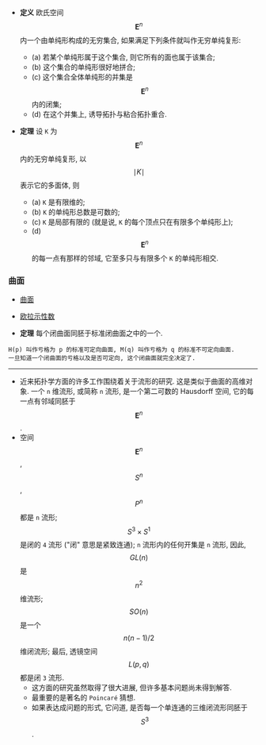 - __定义__ 欧氏空间
  $$ \mathbf{E}^n $$
  内一个由单纯形构成的无穷集合, 如果满足下列条件就叫作无穷单纯复形:
  - (a) 若某个单纯形属于这个集合, 则它所有的面也属于该集合;
  - (b) 这个集合的单纯形很好地拼合;
  - (c) 这个集合全体单纯形的并集是
    $$ \mathbf{E}^n $$
    内的闭集;
  - (d) 在这个并集上, 诱导拓扑与粘合拓扑重合.

- __定理__ 设 `K` 为
  $$ \mathbf{E}^n $$
  内的无穷单纯复形, 以
  $$ \mid K \mid $$
  表示它的多面体, 则
  - (a) `K` 是有限维的;
  - (b) `K` 的单纯形总数是可数的;
  - (c) `K` 是局部有限的 (就是说, `K` 的每个顶点只在有限多个单纯形上);
  - (d)
    $$ \mathbf{E}^n $$
    的每一点有那样的邻域, 它至多只与有限多个 `K` 的单纯形相交.

### 曲面

- [曲面](https://en.wikipedia.org/wiki/Surface_(topology))

- [欧拉示性数](https://en.wikipedia.org/wiki/Euler_characteristic)

- __定理__ 每个闭曲面同胚于标准闭曲面之中的一个.

```
H(p) 叫作亏格为 p 的标准可定向曲面, M(q) 叫作亏格为 q 的标准不可定向曲面.
一旦知道一个闭曲面的亏格以及是否可定向, 这个闭曲面就完全决定了.
```

---

- 近来拓扑学方面的许多工作围绕着关于流形的研究. 这是类似于曲面的高维对象.
  一个 `n` 维流形, 或简称 `n` 流形, 是一个第二可数的 Hausdorff 空间,
  它的每一点有邻域同胚于
  $$ \mathbf{E}^n $$.
- 空间
  $$ \mathbf{E}^n $$,
  $$ S^n $$,
  $$ P^n $$
  都是 `n` 流形;
  $$ S^3 \times S^1 $$
  是闭的 `4` 流形 ("闭" 意思是紧致连通);
  `n` 流形内的任何开集是 `n` 流形, 因此,
  $$ GL(n) $$
  是
  $$ n^2 $$
  维流形;
  $$ SO(n) $$
  是一个
  $$ n (n-1) / 2 $$
  维闭流形; 最后, 透镜空间
  $$ L(p, q) $$
  都是闭 `3` 流形.
  - 这方面的研究虽然取得了很大进展, 但许多基本问题尚未得到解答.
  - 最重要的是著名的 `Poincaré` 猜想.
  - 如果表达成问题的形式, 它问道, 是否每一个单连通的三维闭流形同胚于
    $$ S^3 $$.
